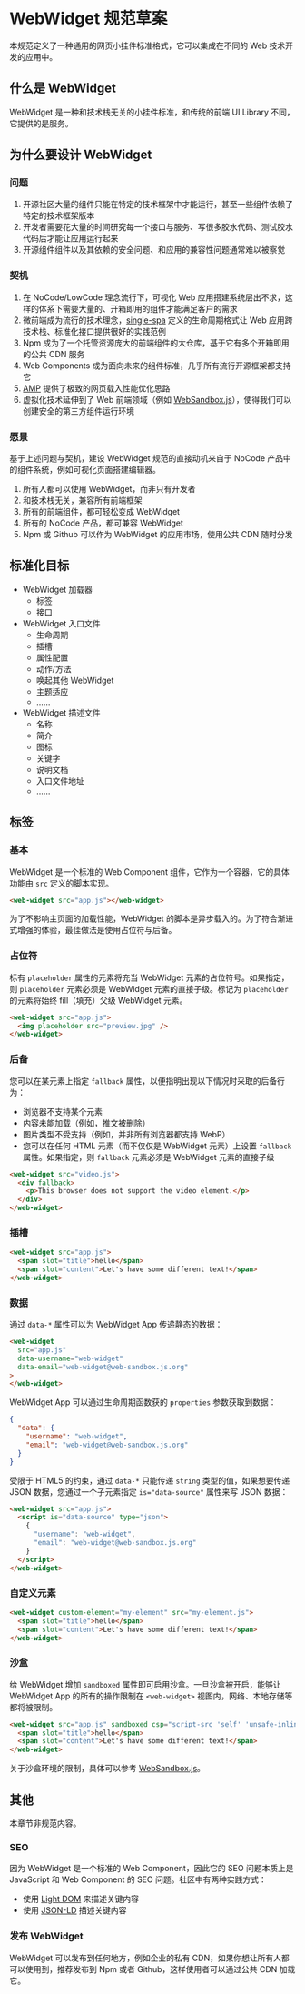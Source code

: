 # WebWidget 规范草案

本规范定义了一种通用的网页小挂件标准格式，它可以集成在不同的 Web 技术开发的应用中。

## 什么是 WebWidget

WebWidget 是一种和技术栈无关的小挂件标准，和传统的前端 UI Library 不同，它提供的是服务。

## 为什么要设计 WebWidget

### 问题

1. 开源社区大量的组件只能在特定的技术框架中才能运行，甚至一些组件依赖了特定的技术框架版本
2. 开发者需要花大量的时间研究每一个接口与服务、写很多胶水代码、测试胶水代码后才能让应用运行起来
3. 开源组件组件以及其依赖的安全问题、和应用的兼容性问题通常难以被察觉

### 契机

1. 在 NoCode/LowCode 理念流行下，可视化 Web 应用搭建系统层出不求，这样的体系下需要大量的、开箱即用的组件才能满足客户的需求
2. 微前端成为流行的技术理念，[single-spa](https://single-spa.js.org/) 定义的生命周期格式让 Web 应用跨技术栈、标准化接口提供很好的实践范例
3. Npm 成为了一个托管资源庞大的前端组件的大仓库，基于它有多个开箱即用的公共 CDN 服务
4. Web Components 成为面向未来的组件标准，几乎所有流行开源框架都支持它
5. [AMP](https://amp.dev) 提供了极致的网页载入性能优化思路
6. 虚拟化技术延伸到了 Web 前端领域（例如 [WebSandbox.js](https://web-sandbox.js.org)），使得我们可以创建安全的第三方组件运行环境

### 愿景

基于上述问题与契机，建设 WebWidget 规范的直接动机来自于 NoCode 产品中的组件系统，例如可视化页面搭建编辑器。

1. 所有人都可以使用 WebWidget，而非只有开发者
2. 和技术栈无关，兼容所有前端框架
3. 所有的前端组件，都可轻松变成 WebWidget
4. 所有的 NoCode 产品，都可兼容 WebWidget
5. Npm 或 Github 可以作为 WebWidget 的应用市场，使用公共 CDN 随时分发

## 标准化目标

* WebWidget 加载器
  * 标签
  * 接口
* WebWidget 入口文件
  * 生命周期
  * 插槽
  * 属性配置
  * 动作/方法
  * 唤起其他 WebWidget
  * 主题适应
  * ……
* WebWidget 描述文件
  * 名称
  * 简介
  * 图标
  * 关键字
  * 说明文档
  * 入口文件地址
  * ……


## 标签

### 基本

WebWidget 是一个标准的 Web Component 组件，它作为一个容器，它的具体功能由 `src` 定义的脚本实现。

```html
<web-widget src="app.js"></web-widget>
```

为了不影响主页面的加载性能，WebWidget 的脚本是异步载入的。为了符合渐进式增强的体验，最佳做法是使用占位符与后备。

### 占位符

标有 `placeholder` 属性的元素将充当 WebWidget 元素的占位符号。如果指定，则 `placeholder` 元素必须是 WebWidget 元素的直接子级。标记为 `placeholder` 的元素将始终 fill（填充）父级 WebWidget 元素。

```html
<web-widget src="app.js">
  <img placeholder src="preview.jpg" />
</web-widget>
```

### 后备

您可以在某元素上指定 `fallback` 属性，以便指明出现以下情况时采取的后备行为：

* 浏览器不支持某个元素
* 内容未能加载（例如，推文被删除）
* 图片类型不受支持（例如，并非所有浏览器都支持 WebP）
* 您可以在任何 HTML 元素（而不仅仅是 WebWidget 元素）上设置 `fallback` 属性。如果指定，则 `fallback` 元素必须是 WebWidget 元素的直接子级

```html
<web-widget src="video.js">
  <div fallback>
    <p>This browser does not support the video element.</p>
  </div>
</web-widget>
```

### 插槽

```html
<web-widget src="app.js">
  <span slot="title">hello</span>
  <span slot="content">Let's have some different text!</span>
</web-widget>
```

### 数据

通过 `data-*` 属性可以为 WebWidget App 传递静态的数据：

```html
<web-widget
  src="app.js"
  data-username="web-widget"
  data-email="web-widget@web-sandbox.js.org"
>
</web-widget>
```

WebWidget App 可以通过生命周期函数获的 `properties` 参数获取到数据：

```json
{
  "data": {
    "username": "web-widget",
    "email": "web-widget@web-sandbox.js.org"
  }
}
```

受限于 HTML5 的约束，通过 `data-*` 只能传递 `string` 类型的值，如果想要传递 JSON 数据，您通过一个子元素指定 `is="data-source"` 属性来写 JSON 数据：

```html
<web-widget src="app.js">
  <script is="data-source" type="json">
    {
      "username": "web-widget",
      "email": "web-widget@web-sandbox.js.org"
    }
  </script>
</web-widget>
```

### 自定义元素

```html
<web-widget custom-element="my-element" src="my-element.js">
  <span slot="title">hello</span>
  <span slot="content">Let's have some different text!</span>
</web-widget>
```

### 沙盒

给 WebWidget 增加 `sandboxed` 属性即可启用沙盒。一旦沙盒被开启，能够让 WebWidget App 的所有的操作限制在 `<web-widget>` 视图内，网络、本地存储等都将被限制。

```html
<web-widget src="app.js" sandboxed csp="script-src 'self' 'unsafe-inline' 'unsafe-eval' cdn.jsdelivr.net;">
  <span slot="title">hello</span>
  <span slot="content">Let's have some different text!</span>
</web-widget>
```

关于沙盒环境的限制，具体可以参考 [WebSandbox.js](https://web-sandbox.org.js)。

## 其他

本章节非规范内容。

### SEO

因为 WebWidget 是一个标准的 Web Component，因此它的 SEO 问题本质上是 JavaScript 和 Web Component 的 SEO 问题。社区中有两种实践方式：

* 使用 [Light DOM](https://developers.google.com/web/fundamentals/web-components/shadowdom#lightdom) 来描述关键内容
* 使用 [JSON-LD](https://json-ld.org/) 描述关键内容

### 发布 WebWidget

WebWidget 可以发布到任何地方，例如企业的私有 CDN，如果你想让所有人都可以使用到，推荐发布到 Npm 或者 Github，这样使用者可以通过公共 CDN 加载它。 
